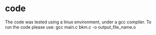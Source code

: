 # code
The code was tested using a linux environment, under a gcc compiler.
To run the code please use: gcc main.c bkm.c -o output_file_name.o 